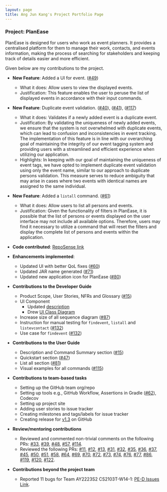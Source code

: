 ```yaml
---
layout: page
title: Ang Jun Kang's Project Portfolio Page
---
```


### Project: PlanEase

PlanEase is designed for users who work as event planners.
It provides a centralised platform for them to manage their work, contacts, and events information, making the process of searching for stakeholders and keeping track of details easier and more efficient.

Given below are my contributions to the project.

* **New Feature**: Added a UI for event. ([#49](https://github.com/AY2223S2-CS2103-W16-3/tp/pull/49))
  * What it does: Allow users to view the displayed events.
  * Justification: This feature enables the user to peruse the list of displayed events in accordance with their input commands.

* **New Feature**: Duplicate event validation. ([#40](https://github.com/AY2223S2-CS2103-W16-3/tp/pull/40)), ([#41](https://github.com/AY2223S2-CS2103-W16-3/tp/pull/41)), ([#117](https://github.com/AY2223S2-CS2103-W16-3/tp/pull/117))
  * What it does: Validates if a newly added event is a duplicate event.
  * Justification: By validating the uniqueness of newly added events, we ensure that the system is not overwhelmed with duplicate events, which can lead to confusion and inconsistencies in event tracking. The implementation of this feature is in line with our overarching goal of maintaining the integrity of our event tagging system and providing users with a streamlined and efficient experience when utilizing our application.
  * Highlights: In keeping with our goal of maintaining the uniqueness of event tags, we have opted to implement duplicate event validation using only the event name, similar to our approach to duplicate persons validation. This measure serves to reduce ambiguity that may arise in cases where two events with identical names are assigned to the same individual.

* **New Feature**: Added a `listall` command. ([#61](https://github.com/AY2223S2-CS2103-W16-3/tp/pull/61))
  * What it does: Allow users to list all persons and events.
  * Justification: Given the functionality of filters in PlanEase, it is possible that the list of persons or events displayed on the user interface may not include all available options. Therefore, users may find it necessary to utilize a command that will reset the filters and display the complete list of persons and events within the application.

* **Code contributed**: [RepoSense link](https://nus-cs2103-ay2223s2.github.io/tp-dashboard/?search=irminrics&breakdown=true)

* **Enhancements implemented**:
  * Updated UI with better QoL fixes ([#60](https://github.com/AY2223S2-CS2103-W16-3/tp/pull/60))
  * Updated JAR name generated ([#71](https://github.com/AY2223S2-CS2103-W16-3/tp/pull/71))
  * Updated new application icon for PlanEase ([#80](https://github.com/AY2223S2-CS2103-W16-3/tp/pull/80))

* **Contributions to the Developer Guide**
  * Product Scope, User Stories, NFRs and Glossary ([#15](https://github.com/AY2223S2-CS2103-W16-3/tp/pull/15))
  * UI Component
    * Updated [description](https://github.com/AY2223S2-CS2103-W16-3/tp/pull/67)
    * Drew [UI Class Diagram](https://github.com/AY2223S2-CS2103-W16-3/tp/pull/59)
  * Increase size of all sequence diagram ([#87](https://github.com/AY2223S2-CS2103-W16-3/tp/pull/87))
  * Instruction for manual testing for `findevent`, `listall` and `listevcontact` ([#132](https://github.com/AY2223S2-CS2103-W16-3/tp/pull/132))
  * Use case for `findevent` ([#132](https://github.com/AY2223S2-CS2103-W16-3/tp/pull/132))

* **Contributions to the User Guide**
  * Description and Command Summary section ([#15](https://github.com/AY2223S2-CS2103-W16-3/tp/pull/15))
  * Quickstart section ([#47](https://github.com/AY2223S2-CS2103-W16-3/tp/pull/47))
  * List all section ([#81](https://github.com/AY2223S2-CS2103-W16-3/tp/pull/81))
  * Visual examples for all commands ([#115](https://github.com/AY2223S2-CS2103-W16-3/tp/pull/115))

* **Contributions to team-based tasks**
  * Setting up the GitHub team org/repo
  * Setting up tools e.g., GitHub Workflow, Assertions in Gradle ([#62](https://github.com/AY2223S2-CS2103-W16-3/tp/pull/62)), Codecov
  * Setting up project site
  * Adding user stories to issue tracker
  * Creating milestones and tags/labels for issue tracker
  * Creating release for [v1.3](https://github.com/AY2223S2-CS2103-W16-3/tp/releases/tag/v1.3) on GitHub

* **Review/mentoring contributions**
  * Reviewed and commented non-trivial comments on the following PRs: [#33](https://github.com/AY2223S2-CS2103-W16-3/tp/pull/33), [#39](https://github.com/AY2223S2-CS2103-W16-3/tp/pull/39), [#48](https://github.com/AY2223S2-CS2103-W16-3/tp/pull/48), [#57](https://github.com/AY2223S2-CS2103-W16-3/tp/pull/57), [#114](https://github.com/AY2223S2-CS2103-W16-3/tp/pull/114).
  * Reviewed the following PRs: [#11](https://github.com/AY2223S2-CS2103-W16-3/tp/pull/11), [#12](https://github.com/AY2223S2-CS2103-W16-3/tp/pull/12), [#13](https://github.com/AY2223S2-CS2103-W16-3/tp/pull/13), [#31](https://github.com/AY2223S2-CS2103-W16-3/tp/pull/31), [#32](https://github.com/AY2223S2-CS2103-W16-3/tp/pull/32), [#35](https://github.com/AY2223S2-CS2103-W16-3/tp/pull/35), [#36](https://github.com/AY2223S2-CS2103-W16-3/tp/pull/36), [#37](https://github.com/AY2223S2-CS2103-W16-3/tp/pull/37), [#45](https://github.com/AY2223S2-CS2103-W16-3/tp/pull/45), [#50](https://github.com/AY2223S2-CS2103-W16-3/tp/pull/50), [#51](https://github.com/AY2223S2-CS2103-W16-3/tp/pull/51), [#58](https://github.com/AY2223S2-CS2103-W16-3/tp/pull/58), [#64](https://github.com/AY2223S2-CS2103-W16-3/tp/pull/64), [#69](https://github.com/AY2223S2-CS2103-W16-3/tp/pull/69), [#70](https://github.com/AY2223S2-CS2103-W16-3/tp/pull/70), [#72](https://github.com/AY2223S2-CS2103-W16-3/tp/pull/72), [#73](https://github.com/AY2223S2-CS2103-W16-3/tp/pull/73), [#74](https://github.com/AY2223S2-CS2103-W16-3/tp/pull/74), [#76](https://github.com/AY2223S2-CS2103-W16-3/tp/pull/76), [#77](https://github.com/AY2223S2-CS2103-W16-3/tp/pull/77), [#86](https://github.com/AY2223S2-CS2103-W16-3/tp/pull/86), [#119](https://github.com/AY2223S2-CS2103-W16-3/tp/pull/119), [#120](https://github.com/AY2223S2-CS2103-W16-3/tp/pull/120), [#122](https://github.com/AY2223S2-CS2103-W16-3/tp/pull/122).

* **Contributions beyond the project team**
  * Reported 11 bugs for Team AY2223S2 CS2103T-W14-1: [PE-D Issues Link](https://github.com/irminrics/ped/issues).
